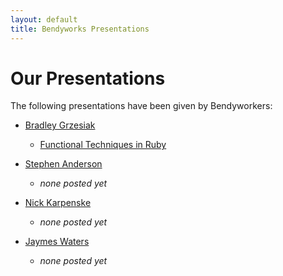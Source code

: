 ```yaml
---
layout: default
title: Bendyworks Presentations
---
```


Our Presentations
========================

The following presentations have been given by Bendyworkers:

* [Bradley Grzesiak][github_listrophy]

  * [Functional Techniques in Ruby][functional_techniques_in_ruby]

* [Stephen Anderson][github_bendycode]

  * _none posted yet_

* [Nick Karpenske][github_randland]

  * _none posted yet_

* [Jaymes Waters][github_jaym3s]

  * _none posted yet_

[github_listrophy]: //github.com/listrophy
[github_bendycode]: //github.com/bendycode
[github_randland]: //github.com/randland
[github_jaym3s]: //github.com/jaym3s

[functional_techniques_in_ruby]: /presentations/2010-06-13-functional-techniques-in-ruby
